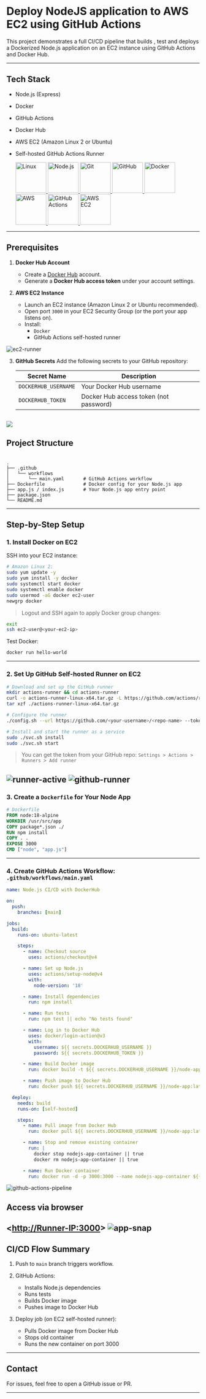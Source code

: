 #  Deploy NodeJS application to AWS EC2 using GitHub Actions

This project demonstrates a full CI/CD pipeline that builds , test and deploys a Dockerized Node.js application on an EC2 instance using GitHub Actions and Docker Hub.

---

##  Tech Stack

- Node.js (Express)
- Docker
- GitHub Actions
- Docker Hub
- AWS EC2 (Amazon Linux 2 or Ubuntu)
- Self-hosted GitHub Actions Runner

  <a href="https://www.kernel.org" target="_blank">
    <img src="https://www.svgrepo.com/show/354004/linux-tux.svg" alt="Linux" width="80">
  </a>
  
  <a href="https://nodejs.org/en/docs/" target="_blank">
    <img src="https://www.svgrepo.com/show/303360/nodejs-logo.svg" alt="Node.js" width="80">
  </a>

  <a href="https://git-scm.com" target="_blank">
    <img src="https://www.svgrepo.com/show/452210/git.svg" alt="Git" width="80">
  </a>

  <a href="https://github.com" target="_blank">
    <img src="https://www.svgrepo.com/show/475654/github-color.svg" alt="GitHub" width="80">
  </a>

  <a href="https://www.docker.com" target="_blank">
    <img src="https://www.svgrepo.com/show/303231/docker-logo.svg" alt="Docker" width="80">
  </a>

  <a href="https://aws.amazon.com" target="_blank">
    <img src="https://www.svgrepo.com/show/376356/aws.svg" alt="AWS" width="80">
  </a>

  <a href="https://github.com/features/actions" target="_blank">
    <img src="https://www.svgrepo.com/show/306098/githubactions.svg" alt="GitHub Actions" width="80">
  </a>

  <a href="https://aws.amazon.com/ec2/" target="_blank">
    <img src="https://www.svgrepo.com/show/448268/aws-ec2.svg" alt="AWS EC2" width="80">
  </a>

---

##  Prerequisites

1. **Docker Hub Account**
   - Create a [Docker Hub](https://hub.docker.com/) account.
   - Generate a **Docker Hub access token** under your account settings.

2. **AWS EC2 Instance**
   - Launch an EC2 instance (Amazon Linux 2 or Ubuntu recommended).
   - Open port `3000` in your EC2 Security Group (or the port your app listens on).
   - Install:
     - `Docker`
     - GitHub Actions self-hosted runner

![ec2-runner](/snap/ec2-runner.png)

3. **GitHub Secrets**
   Add the following secrets to your GitHub repository:

   | Secret Name           | Description                                |
   |------------------------|--------------------------------------------|
   | `DOCKERHUB_USERNAME`   | Your Docker Hub username                   |
   | `DOCKERHUB_TOKEN`      | Docker Hub access token (not password)     |

![](/snap/dockerhub-cred.png)
---

##  Project Structure

```

.
├── .github
│   └── workflows
│       └── main.yaml       # GitHub Actions workflow
├── Dockerfile              # Docker config for your Node.js app
├── app.js / index.js       # Your Node.js app entry point
├── package.json
└── README.md

````

---

##  Step-by-Step Setup

### 1. Install Docker on EC2

SSH into your EC2 instance:

```bash
# Amazon Linux 2:
sudo yum update -y
sudo yum install -y docker
sudo systemctl start docker
sudo systemctl enable docker
sudo usermod -aG docker ec2-user
newgrp docker
````

>  Logout and SSH again to apply Docker group changes:

```bash
exit
ssh ec2-user@<your-ec2-ip>
```

Test Docker:

```bash
docker run hello-world
```

---

### 2. Set Up GitHub Self-hosted Runner on EC2

```bash
# Download and set up the GitHub runner
mkdir actions-runner && cd actions-runner
curl -o actions-runner-linux-x64.tar.gz -L https://github.com/actions/runner/releases/latest/download/actions-runner-linux-x64-2.316.0.tar.gz
tar xzf ./actions-runner-linux-x64.tar.gz

# Configure the runner
./config.sh --url https://github.com/<your-username>/<repo-name> --token <your-registration-token>

# Install and start the runner as a service
sudo ./svc.sh install
sudo ./svc.sh start
```

> You can get the token from your GitHub repo:
> `Settings > Actions > Runners > Add runner`

![runner-active](/snap/runner-active.png)
![github-runner](/snap/github-runner.png)
---

### 3. Create a `Dockerfile` for Your Node App

```dockerfile
# Dockerfile
FROM node:18-alpine
WORKDIR /usr/src/app
COPY package*.json ./
RUN npm install
COPY . .
EXPOSE 3000
CMD ["node", "app.js"]
```

---

### 4. Create GitHub Actions Workflow: `.github/workflows/main.yaml`

```yaml
name: Node.js CI/CD with DockerHub

on:
  push:
    branches: [main]

jobs:
  build:
    runs-on: ubuntu-latest

    steps:
      - name: Checkout source
        uses: actions/checkout@v4

      - name: Set up Node.js
        uses: actions/setup-node@v4
        with:
          node-version: '18'

      - name: Install dependencies
        run: npm install

      - name: Run tests
        run: npm test || echo "No tests found"

      - name: Log in to Docker Hub
        uses: docker/login-action@v3
        with:
          username: ${{ secrets.DOCKERHUB_USERNAME }}
          password: ${{ secrets.DOCKERHUB_TOKEN }}

      - name: Build Docker image
        run: docker build -t ${{ secrets.DOCKERHUB_USERNAME }}/node-app:latest .

      - name: Push image to Docker Hub
        run: docker push ${{ secrets.DOCKERHUB_USERNAME }}/node-app:latest

  deploy:
    needs: build
    runs-on: [self-hosted]

    steps:
      - name: Pull image from Docker Hub
        run: docker pull ${{ secrets.DOCKERHUB_USERNAME }}/node-app:latest

      - name: Stop and remove existing container
        run: |
          docker stop nodejs-app-container || true
          docker rm nodejs-app-container || true

      - name: Run Docker container
        run: docker run -d -p 3000:3000 --name nodejs-app-container ${{ secrets.DOCKERHUB_USERNAME }}/node-app:latest
```
![github-actions-pipeline](/snap/github-actions-pipeline.png)

## Access via browser
 <<http://Runner-IP:3000>>
![app-snap](/snap/app-snap.png)
---

##  CI/CD Flow Summary

1. Push to `main` branch triggers workflow.
2. GitHub Actions:

   * Installs Node.js dependencies
   * Runs tests
   * Builds Docker image
   * Pushes image to Docker Hub
3. Deploy job (on EC2 self-hosted runner):

   * Pulls Docker image from Docker Hub
   * Stops old container
   * Runs the new container on port 3000

---

##  Contact

For issues, feel free to open a GitHub issue or PR.

---
